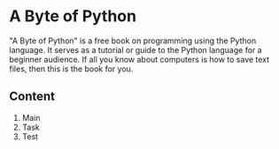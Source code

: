 A Byte of Python
================

"A Byte of Python" is a free book on programming using the Python language. It serves as a tutorial or guide to the Python
language for a beginner audience. If all you know about computers is how to save text files, then this is the book for you.

Content
-------

1. Main
2. Task
3. Test
